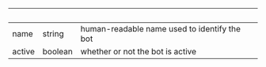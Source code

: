 <!-- Code generated for API Clients. DO NOT EDIT. -->

| &nbsp; | &nbsp; | &nbsp; |
|---|---|---|
| name | string | human-readable name used to identify the bot |
| active | boolean | whether or not the bot is active |
